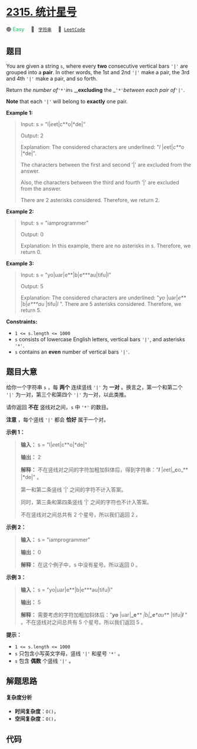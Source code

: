# [2315. 统计星号](https://leetcode.com/problems/count-asterisks)

🟢 <font color=#15bd66>Easy</font>&emsp; 🔖&ensp; [`字符串`](/outline/tag/string.md)&emsp; 🔗&ensp;[`LeetCode`](https://leetcode.com/problems/count-asterisks)

## 题目

You are given a string `s`, where every **two** consecutive vertical bars
`'|'` are grouped into a **pair**. In other words, the 1st and 2nd `'|'` make
a pair, the 3rd and 4th `'|'` make a pair, and so forth.

Return _the number of_`'*'`_in_`s` _,**excluding** the _`'*'`_between each
pair of_`'|'`.

**Note** that each `'|'` will belong to **exactly** one pair.



**Example 1:**

> Input: s = "l|*e*et|c**o|*de|"
> 
> Output: 2
> 
> Explanation: The considered characters are underlined: "_l_ |*e*et|_c**o_ |*de|".
> 
> The characters between the first and second '|' are excluded from the answer.
> 
> Also, the characters between the third and fourth '|' are excluded from the answer.
> 
> There are 2 asterisks considered. Therefore, we return 2.

**Example 2:**

> Input: s = "iamprogrammer"
> 
> Output: 0
> 
> Explanation: In this example, there are no asterisks in s. Therefore, we return 0.

**Example 3:**

> Input: s = "yo|uar|e**|b|e***au|tifu|l"
> 
> Output: 5
> 
> Explanation: The considered characters are underlined: "_yo_ |uar|_e**_ |b|_e***au_ |tifu|_l_ ". There are 5 asterisks considered. Therefore, we return 5.



**Constraints:**

  * `1 <= s.length <= 1000`
  * `s` consists of lowercase English letters, vertical bars `'|'`, and asterisks `'*'`.
  * `s` contains an **even** number of vertical bars `'|'`.


## 题目大意

给你一个字符串 `s` ，每 **两个**  连续竖线 `'|'` 为 **一对**  。换言之，第一个和第二个 `'|'` 为一对，第三个和第四个
`'|'` 为一对，以此类推。

请你返回 **不在** 竖线对之间，`s` 中 `'*'` 的数目。

**注意** ，每个竖线 `'|'` 都会 **恰好**  属于一个对。



**示例 1：**

> 
> 
> 
> 
> 
> **输入：** s = "l|*e*et|c**o|*de|"
> 
> **输出：** 2
> 
> **解释：** 不在竖线对之间的字符加粗加斜体后，得到字符串："**_l_** |*e*et|**_c**o_** |*de|" 。
> 
> 第一和第二条竖线 '|' 之间的字符不计入答案。
> 
> 同时，第三条和第四条竖线 '|' 之间的字符也不计入答案。
> 
> 不在竖线对之间总共有 2 个星号，所以我们返回 2 。

**示例 2：**

> 
> 
> 
> 
> 
> **输入：** s = "iamprogrammer"
> 
> **输出：** 0
> 
> **解释：** 在这个例子中，s 中没有星号。所以返回 0 。
> 
> 

**示例 3：**

> 
> 
> 
> 
> 
> **输入：** s = "yo|uar|e**|b|e***au|tifu|l"
> 
> **输出：** 5
> 
> **解释：** 需要考虑的字符加粗加斜体后："**_yo_** |uar|**_e**_** |b|**_e***au_** |tifu|**_l_** " 。不在竖线对之间总共有 5 个星号。所以我们返回 5 。



**提示：**

  * `1 <= s.length <= 1000`
  * `s` 只包含小写英文字母，竖线 `'|'` 和星号 `'*'` 。
  * `s` 包含 **偶数**  个竖线 `'|'` 。


## 解题思路

#### 复杂度分析

- **时间复杂度**：`O()`，
- **空间复杂度**：`O()`，

## 代码

```javascript

```